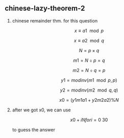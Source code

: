 ## chinese-lazy-theorem-2

1. chinese remainder thm. for this question

    $$ x \equiv a1 \mod p $$

    $$ x \equiv a2 \mod q $$

    $$ N=p \times q $$

    $$ m1=N\div p=q $$

    $$ m2=N\div q=p $$

    $$ y1=modinv(m1\mod p, p) $$

    $$ y2=modinv(m2\mod q, q) $$

    $$ x0=(y1m1a1+y2m2a2)\%N $$

2. after we got x0, we can use 

    $$ x0+iN for i=0~30 $$ 

    to guess the answer
